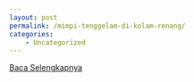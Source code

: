 ```yaml
---
layout: post
permalink: /mimpi-tenggelam-di-kolam-renang/
categories:
    - Uncategorized
---
```


[Baca Selengkapnya](/09)
